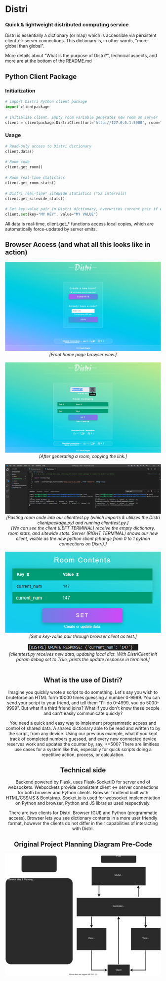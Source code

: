 # Distri
### Quick &amp; lightweight distributed computing service

Distri is essentially a dictionary (or map) which is accessible via persistent client <-> server connections. This dictionary is, in other words, "more global than global".

More details about "What is the purpose of Distri?", technical aspects, and more are at the bottom of the README.md

## Python Client Package
### Initialization
```Python
# import Distri Python client package
import clientpackage

# Initialize client. Empty room variable generates new room on server
client = clientpackage.DistriClient(url='http://127.0.0.1:5000', room="ROOM CODE HERE", debug=True)
```
### Usage
```Python
# Read-only access to Distri dictionary
client.data()

# Room code
client.get_room()

# Room real-time statistics
client.get_room_stats()

# Distri real-time* sitewide statistics (*5s intervals)
client.get_sitewide_stats()

# Set key-value pair in Distri dictionary, overwrites current pair if exists
client.set(key="MY KEY", value="MY VALUE")
```
All data is real-time, client.get_* functions access local copies, which are automatically force-updated by server emits.

## Browser Access (and what all this looks like in action)
<span align="center">
  
![Front Home Page Browser View (frontpage.png)](./metaresources/frontpage.png)
<br>
<i>[Front home page browser view.]</i>
<br>
<br>
![Room Page Browser View (copylink.png)](./metaresources/copylink.png)
<br>
<i>[After generating a room, copying the link.]</i>
<br>
<br>
![Python client connected Visual Studio Code view (clientconnected.png)](./metaresources/clientconnected.png)
<br>
<i>[Pasting room code into our clienttest.py (which imports & utilizes the Distri clientpackage.py) and running clienttest.py.]</i>
<br>
<i>[We can see the client (LEFT TERMINAL) receive the empty dictionary, room stats, and sitewide stats. Server (RIGHT TERMINAL) shows our new client, visible as the new python client (change from 0 to 1 python connections on Distri).]</i>
<br>
<br>
![Room Page Browser View Set Key Value Pair (setbrowserside.png)](./metaresources/setbrowserside.png)
<br>
<i>[Set a key-value pair through browser client as test.]</i>
<br>
<br>
![Python client update data Visual Studio Code view (updateclient.png)](./metaresources/updateclient.png)
<br>
<i>[clienttest.py receives new data, updating local dict. With DistriClient init param debug set to True, prints the update response in terminal.]</i>
<br>
<br>
</span>

## What is the use of Distri?
Imagine you quickly wrote a script to do something. Let's say you wish to bruteforce an HTML form 10000 times guessing a number 0-9999. You can send your script to your friend, and tell them "I'll do 0-4999, you do 5000-9999". But what if a third friend joins? What if you don't know these people and can't easily communicate quickly? 

You need a quick and easy way to implement programmatic access and control of shared data. A shared dictionary able to be read and written to by the script, from any device.
Using our previous example, what if you kept track of completed numbers guessed, and every new connected device reserves work and updates the counter by, say, +=500?
There are limitless use cases for a system like this, especially for quick scripts doing a repetitive action, process, or calculation.

## Technical side
Backend powered by Flask, uses Flask-SocketIO for server end of websockets. Websockets provide consistent client <-> server connections for both browser and Python clients. Browser frontend built with HTML/CSS/JS & Bootstrap. Socket.io is used for websocket implementation on Python and browser, Python and JS libraries used respectively.

There are two clients for Distri. Browser (GUI) and Python (programmatic access). Browser lets you see dictionary contents in a more user friendly format, however the clients do not differ in their capabilities of interacting with Distri.

## Original Project Planning Diagram Pre-Code
![Project planning svg diagram (projectplanning.drawio.svg)](./projectplanning.drawio.svg)
